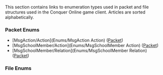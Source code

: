 This section contains links to enumeration types used in packet and file structures used in the Conquer Online game client. Articles are sorted alphabetically.

### Packet Enums
* [MsgAction/Action](Enums/MsgAction Action) ([Packet](Packets/MsgAction))
* [MsgSchoolMember/Action](Enums/MsgSchoolMember Action) ([Packet](Packets/Archive/MsgSchoolMember))
* [MsgSchoolMember/Relation](Enums/MsgSchoolMember Relation) ([Packet](Packets/Archive/MsgSchoolMember))

### File Enums
